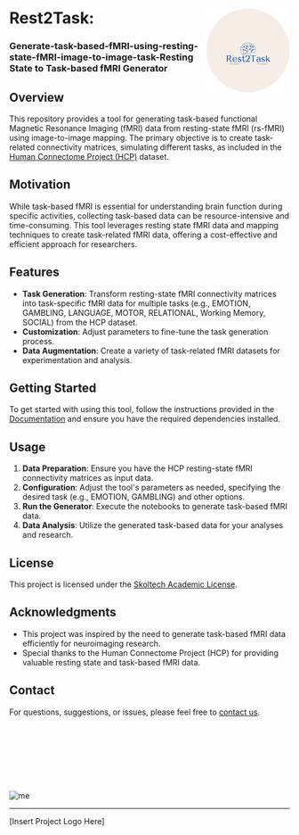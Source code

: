 # Rest2Task: <a href=""><img src="pics/logo_round.png" align="right" width="150" ></a>  <h3> Generate-task-based-fMRI-using-resting-state-fMRI-image-to-image-task-Resting State to Task-based fMRI Generator </h3>

## Overview

This repository provides a tool for generating task-based functional Magnetic Resonance Imaging (fMRI) data from resting-state fMRI (rs-fMRI) using image-to-image mapping. The primary objective is to create task-related connectivity matrices, simulating different tasks, as included in the [Human Connectome Project (HCP)](https://www.humanconnectome.org/study/hcp-young-adult/data-releases) dataset.

## Motivation

While task-based fMRI is essential for understanding brain function during specific activities, collecting task-based data can be resource-intensive and time-consuming. This tool leverages resting state fMRI data and mapping techniques to create task-related fMRI data, offering a cost-effective and efficient approach for researchers.

## Features

- **Task Generation**: Transform resting-state fMRI connectivity matrices into task-specific fMRI data for multiple tasks (e.g., EMOTION, GAMBLING, LANGUAGE, MOTOR, RELATIONAL, Working Memory, SOCIAL) from the HCP dataset.
- **Customization**: Adjust parameters to fine-tune the task generation process.
- **Data Augmentation**: Create a variety of task-related fMRI datasets for experimentation and analysis.

## Getting Started

To get started with using this tool, follow the instructions provided in the [Documentation](documentation-link) and ensure you have the required dependencies installed.

## Usage

1. **Data Preparation**: Ensure you have the HCP resting-state fMRI connectivity matrices as input data.
2. **Configuration**: Adjust the tool's parameters as needed, specifying the desired task (e.g., EMOTION, GAMBLING) and other options.
3. **Run the Generator**: Execute the notebooks to generate task-based fMRI data.
4. **Data Analysis**: Utilize the generated task-based data for your analyses and research.


## License

This project is licensed under the [Skoltech Academic License](https://skoltech.link.sendsay.ru/skoltech/5934,=0eFJuHmzJ2ZpovBFJQumjvg/8326,2649009,104417,?aHR0cHM6Ly93d3cuc2tvbHRlY2gucnUvYXBwL2RhdGEvdXBsb2Fkcy8yMDIzLzA5L1NBTF92LjEuMF9FTi5wZGY=).

## Acknowledgments

- This project was inspired by the need to generate task-based fMRI data efficiently for neuroimaging research.
- Special thanks to the Human Connectome Project (HCP) for providing valuable resting state and task-based fMRI data.

## Contact

For questions, suggestions, or issues, please feel free to [contact us](mailto:your-email@example.com).

<br><br><br><br><br><br><br>
![me]([https://64.media.tumblr.com/6d890b1cb8bc5949064d23ac3b8356ba/92ea314c3fa08fb9-b4/s540x810/bb37da71ee9f4e2ec8168c51adbe240e2326f5ea.jpg](https://www.artstation.com/artwork/xwwXW)https://www.artstation.com/artwork/xwwXW)

---

[Insert Project Logo Here]

